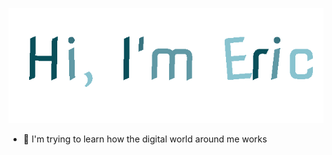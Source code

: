 ![Hi, I'm Eric](https://github.com/Trinitit/Trinitit/blob/main/greeting.gif)

- 🌱 I'm trying to learn how the digital world around me works



